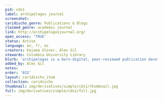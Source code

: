 ```yaml
---
pid: cds1
label: archipelagos journal
screenshot: 
caridischo_genre: Publications & Blogs
claimed_genre: academic journal
link: http://archipelagosjournal.org/
open_access: 'TRUE'
status: Active
language: en, fr, es
creators: Kaiama Glover, Alex Gil
stewards: Columbia University Library
blurb: 'archipelagos is a born-digital, peer-reviewed publication devoted to creative exploration, debate, and critical thinking about and through digital practices in contemporary scholarly and artistic work in and on the Caribbean. Given the wide implications of the “digital turn” for our very conceptions of knowledge, our mission is to discern the ways in which the digital may enhance and transform our comprehension of the regional and diasporic Caribbean. archipelagos responds to this challenge with three distinct dimensions of critical production: scholarly essays; digital scholarship projects; and digital project reviews.'
added_by: Alex Gil
notes: 
order: '015'
layout: caridischo_item
collection: caridischo
thumbnail: img/derivatives/simple/cds1/thumbnail.jpg
full: img/derivatives/simple/cds1/full.jpg
---
```

